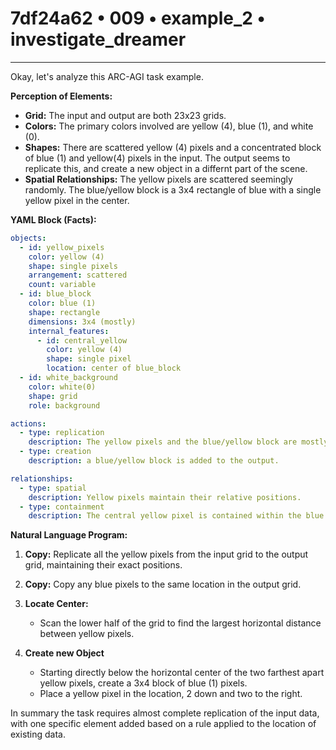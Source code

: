 # 7df24a62 • 009 • example_2 • investigate_dreamer

---
Okay, let's analyze this ARC-AGI task example.

**Perception of Elements:**

*   **Grid:** The input and output are both 23x23 grids.
*   **Colors:** The primary colors involved are yellow (4), blue (1), and white (0).
*   **Shapes:** There are scattered yellow (4) pixels and a concentrated block of blue (1) and yellow(4) pixels in the input. The output seems to replicate this, and create a new object in a differnt part of the scene.
*    **Spatial Relationships:** The yellow pixels are scattered seemingly randomly. The blue/yellow block is a 3x4 rectangle of blue with a single yellow pixel in the center.

**YAML Block (Facts):**



```yaml
objects:
  - id: yellow_pixels
    color: yellow (4)
    shape: single pixels
    arrangement: scattered
    count: variable
  - id: blue_block
    color: blue (1)
    shape: rectangle
    dimensions: 3x4 (mostly)
    internal_features:
      - id: central_yellow
        color: yellow (4)
        shape: single pixel
        location: center of blue_block
  - id: white_background
    color: white(0)
    shape: grid
    role: background

actions:
  - type: replication
    description: The yellow pixels and the blue/yellow block are mostly replicated from input to output.
  - type: creation
    description: a blue/yellow block is added to the output.

relationships:
  - type: spatial
    description: Yellow pixels maintain their relative positions.
  - type: containment
    description: The central yellow pixel is contained within the blue block.
```



**Natural Language Program:**

1.  **Copy:** Replicate all the yellow pixels from the input grid to the output grid, maintaining their exact positions.

2.  **Copy:** Copy any blue pixels to the same location in the output grid.

3.  **Locate Center:**
    *   Scan the lower half of the grid to find the largest horizontal distance between yellow pixels.
4.  **Create new Object**
    *   Starting directly below the horizontal center of the two farthest apart yellow pixels, create a 3x4 block of blue (1) pixels.
    * Place a yellow pixel in the location, 2 down and two to the right.

In summary the task requires almost complete replication of the input data, with
one specific element added based on a rule applied to the location of existing
data.

